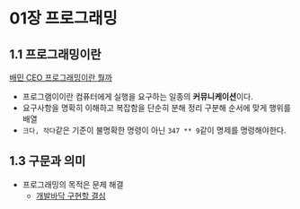 # 01장 프로그래밍

## 1.1 프로그래밍이란

[배민 CEO 프로그래밍이란 뭘까](https://www.youtube.com/watch?v=3H4umWD5bwI)

- 프로그램이이란 컴퓨터에게 실행을 요구하는 일종의 **커뮤니케이션**이다.
- 요구사항을 명확히 이해하고 복잡함을 단순히 분해 정리 구분해 순서에 맞게 행위를 배열
- `크다, 작다`같은 기준이 불명확한 명령이 아닌 `347 ** 9`같이 명제를 명령해야한다.

## 1.3 구문과 의미

- 프로그래밍의 목적은 문제 해결
  - [개발바닥 구현할 결심](https://www.youtube.com/watch?v=cyoUrxDVGXE)
